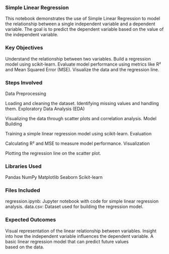 ### Simple Linear Regression ###
This notebook demonstrates the use of Simple Linear Regression to model the relationship between a single independent variable and a dependent variable. The goal is to predict the dependent variable based on the value of the independent variable.

### Key Objectives
Understand the relationship between two variables.
Build a regression model using scikit-learn.
Evaluate model performance using metrics like R² and Mean Squared Error (MSE).
Visualize the data and the regression line.
 
### Steps Involved
Data Preprocessing

Loading and cleaning the dataset.
Identifying missing values and handling them.
Exploratory Data Analysis (EDA)

Visualizing the data through scatter plots and correlation analysis.
Model Building

Training a simple linear regression model using scikit-learn.
Evaluation

Calculating R² and MSE to measure model performance.
Visualization

Plotting the regression line on the scatter plot.

### Libraries Used
Pandas
NumPy
Matplotlib
Seaborn
Scikit-learn

### Files Included
regression.ipynb: Jupyter notebook with code for simple linear regression analysis.
data.csv: Dataset used for building the regression model.

### Expected Outcomes
Visual representation of the linear relationship between variables.
Insight into how the independent variable influences the dependent variable.
A basic linear regression model that can predict future values based on the data.

